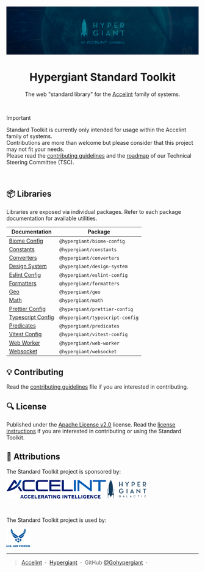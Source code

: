 <br />

<p align="center">
  <img src="assets/banner.jpg" />
</p>

<h1 align="center">Hypergiant Standard Toolkit</h1>

<p align="center">The web "standard library" for the <a href="https://accelint.com">Accelint</a> family of systems.</p>

<br />

> [!IMPORTANT]
> Standard Toolkit is currently only intended for usage within the Accelint family of systems.<br>
> Contributions are more than welcome but please consider that this project may not fit your needs.<br>
> Please read the [contributing guidelines](CONTRIBUTING.md) and the [roadmap](#roadmap-link) of our Technical Steering Committee (TSC).

<br />

## 📦 Libraries

Libraries are exposed via individual packages. Refer to each package documentation for available utilities.

Documentation | Package
--------------|-------------
[Biome Config](#link-to-docs)      | `@hypergiant/biome-config`
[Constants](#link-to-docs)         | `@hypergiant/constants`
[Converters](#link-to-docs)        | `@hypergiant/converters`
[Design System](#link-to-docs)     | `@hypergiant/design-system`
[Eslint Config](#link-to-docs)     | `@hypergiant/eslint-config`
[Formatters](#link-to-docs)        | `@hypergiant/formatters`
[Geo](#link-to-docs)               | `@hypergiant/geo`
[Math](#link-to-docs)              | `@hypergiant/math`
[Prettier Config](#link-to-docs)   | `@hypergiant/prettier-config`
[Typescript Config](#link-to-docs) | `@hypergiant/typescript-config`
[Predicates](#link-to-docs)        | `@hypergiant/predicates`
[Vitest Config](#link-to-docs)     | `@hypergiant/vitest-config`
[Web Worker](#link-to-docs)        | `@hypergiant/web-worker`
[Websocket](#link-to-docs)         | `@hypergiant/websocket`

## 💡 Contributing

Read the [contributing guidelines](CONTRIBUTING.md) file if you are interested in contributing.

## 🔍 License

Published under the [Apache License v2.0](https://www.apache.org/licenses/LICENSE-2.0) license. Read the [license instructions](LICENSE) if you are interested in contributing or using the Standard Toolkit.

## 🚀 Attributions

The Standard Toolkit project is sponsored by:

<a href="https://accelint.com" target="_blank"><img src="assets/accelint.png" height="48" /></a>
<a href="https://hypergiant.com" target="_blank"><img src="assets/hypergiant.png" height="48" /></a>

<br />

The Standard Toolkit project is used by:

<img src="assets/air-force.png" height="48" />

---

> [Accelint](https://accelint.com) &nbsp;&middot;&nbsp;
> [Hypergiant](https://hypergiant.com) &nbsp;&middot;&nbsp;
> GitHub [@Gohypergiant](https://github.com/gohypergiant) &nbsp;&middot;&nbsp;

